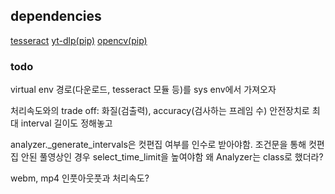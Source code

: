 ## dependencies

[tesseract](https://github.com/tesseract-ocr/tesseract)
[yt-dlp(pip)](https://github.com/yt-dlp)
[opencv(pip)](https://github.com/opencv)

### todo

virtual env
경로(다운로드, tesseract 모듈 등)를 sys env에서 가져오자

처리속도와의 trade off: 화질(검출력), accuracy(검사하는 프레임 수)
안전장치로 최대 interval 길이도 정해놓고

analyzer.\_generate_intervals은 컷편집 여부를 인수로 받아야함. 조건문을 통해 컷편집 안된 풀영상인 경우 select_time_limit을 높여야함
왜 Analyzer는 class로 했더라?

webm, mp4 인풋아웃풋과 처리속도?
